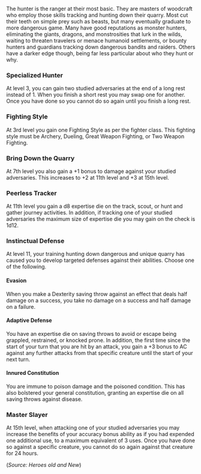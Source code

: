 The hunter is the ranger at their most basic.  They are masters of woodcraft who employ those skills tracking and hunting down their quarry.  Most cut their teeth on simple prey such as beasts, but many eventually graduate to more dangerous game.  Many have good reputations as monster hunters, eliminating the giants, dragons, and monstrosities that lurk in the wilds, waiting to threaten travelers or menace humanoid settlements, or bounty hunters and guardians tracking down dangerous bandits and raiders.  Others have a darker edge though, being far less particular about who they hunt or why.

### Specialized Hunter
At level 3, you can gain two studied adversaries at the end of a long rest instead of 1.  When you finish a short rest you may swap one for another.  Once you have done so you cannot do so again until you finish a long rest.

### Fighting Style
At 3rd level you gain one Fighting Style as per the fighter class.  This fighting style must be Archery, Dueling, Great Weapon Fighting, or Two Weapon Fighting.

### Bring Down the Quarry
At 7th level you also gain a +1 bonus to damage against your studied adversaries.  This increases to +2 at 11th level and +3 at 15th level.

### Peerless Tracker
At 11th level you gain a d8 expertise die on the track, scout, or hunt and gather journey activities.  In addition, if tracking one of your studied adversaries the maximum size of expertise die you may gain on the check is 1d12.

### Instinctual Defense
At level 11, your training hunting down dangerous and unique quarry has caused you to develop targeted defenses against their abilities.  Choose one of the following.
#### Evasion
When you make a Dexterity saving throw against an effect that deals half damage on a success, you take no damage on a success and half damage on a failure.
#### Adaptive Defense
You have an expertise die on saving throws to avoid or escape being grappled, restrained, or knocked prone.  In addition, the first time since the start of your turn that you are hit by an attack, you gain a +3 bonus to AC against any further attacks from that specific creature until the start of your next turn.
#### Innured Constitution
You are immune to poison damage and the poisoned condition.  This has also bolstered your general constitution, granting an expertise die on all saving throws against disease.

### Master Slayer
At 15th level, when attacking one of your studied adversaries you may increase the benefits of your accuracy bonus ability as if you had expended one additional use, to a maximum equivalent of 3 uses.  Once you have done so against a specific creature, you cannot do so again against that creature for 24 hours.

(*Source: Heroes old and New*)